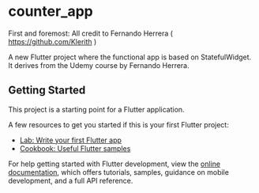 # counter_app

First and foremost: All credit to Fernando Herrera ( https://github.com/Klerith )

A new Flutter project where the functional app is based on StatefulWidget.
It derives from the Udemy course by Fernando Herrera.

## Getting Started

This project is a starting point for a Flutter application.

A few resources to get you started if this is your first Flutter project:

- [Lab: Write your first Flutter app](https://docs.flutter.dev/get-started/codelab)
- [Cookbook: Useful Flutter samples](https://docs.flutter.dev/cookbook)

For help getting started with Flutter development, view the
[online documentation](https://docs.flutter.dev/), which offers tutorials,
samples, guidance on mobile development, and a full API reference.
